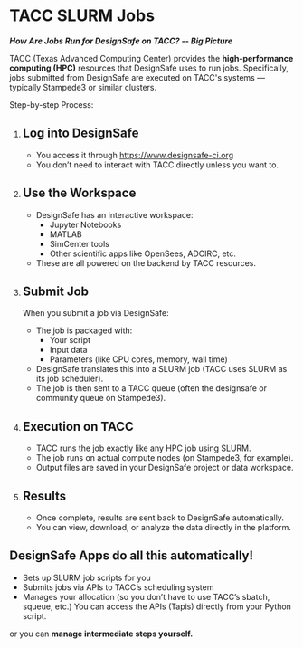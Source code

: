 # TACC SLURM Jobs
***How Are Jobs Run for DesignSafe on TACC? -- Big Picture***

TACC (Texas Advanced Computing Center) provides the **high-performance computing (HPC)** resources that DesignSafe uses to run jobs. Specifically, jobs submitted from DesignSafe are executed on TACC's systems — typically Stampede3 or similar clusters.


Step-by-step Process:

1. ## Log into DesignSafe
    - You access it through https://www.designsafe-ci.org
    - You don’t need to interact with TACC directly unless you want to.

1. ## Use the Workspace
    - DesignSafe has an interactive workspace:
        - Jupyter Notebooks
        - MATLAB
        - SimCenter tools
        - Other scientific apps like OpenSees, ADCIRC, etc.
    - These are all powered on the backend by TACC resources.

1. ## Submit Job
    When you submit a job via DesignSafe:
    - The job is packaged with:
        - Your script
        - Input data
        - Parameters (like CPU cores, memory, wall time)
    - DesignSafe translates this into a SLURM job (TACC uses SLURM as its job scheduler).
    - The job is then sent to a TACC queue (often the designsafe or community queue on Stampede3).

1. ## Execution on TACC
    - TACC runs the job exactly like any HPC job using SLURM.
    - The job runs on actual compute nodes (on Stampede3, for example).
    - Output files are saved in your DesignSafe project or data workspace.

1. ## Results
    - Once complete, results are sent back to DesignSafe automatically.
    - You can view, download, or analyze the data directly in the platform.


## DesignSafe Apps do all this automatically!
- Sets up SLURM job scripts for you
- Submits jobs via APIs to TACC’s scheduling system
- Manages your allocation (so you don’t have to use TACC’s sbatch, squeue, etc.)
You can access the APIs (Tapis) directly from your Python script.

or you can **manage intermediate steps yourself.**

